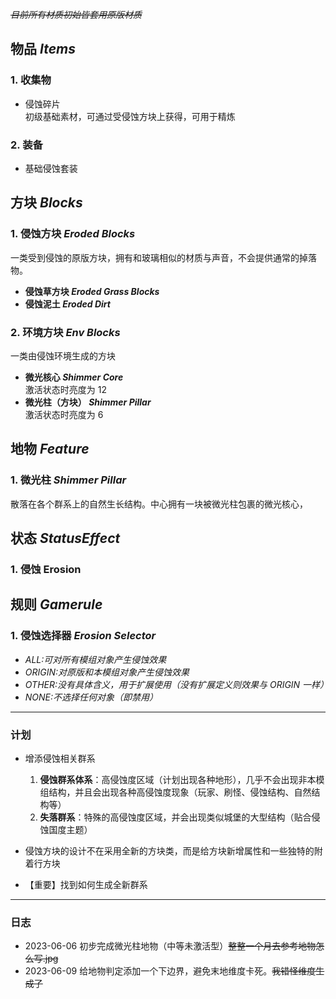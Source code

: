 *~~目前所有材质初始皆套用原版材质~~*
## 物品 *Items*

### 1. 收集物

- 侵蚀碎片 <br>
  初级基础素材，可通过受侵蚀方块上获得，可用于精炼
   
### 2. 装备 
- 基础侵蚀套装

## 方块 *Blocks*
### 1. 侵蚀方块 *Eroded Blocks*
一类受到侵蚀的原版方块，拥有和玻璃相似的材质与声音，不会提供通常的掉落物。

- **侵蚀草方块 *Eroded Grass Blocks***
- **侵蚀泥土 *Eroded Dirt***

### 2. 环境方块 *Env Blocks*
一类由侵蚀环境生成的方块

- **微光核心 *Shimmer Core***
  <br>激活状态时亮度为 12
- **微光柱（方块） *Shimmer Pillar***
  <br>激活状态时亮度为 6

## 地物 *Feature*
### 1. 微光柱 *Shimmer Pillar*
散落在各个群系上的自然生长结构。中心拥有一块被微光柱包裹的微光核心，

## 状态 *StatusEffect*

### 1. 侵蚀 Erosion

## 规则 *Gamerule*
### 1. 侵蚀选择器 *Erosion Selector*
  - *ALL:可对所有模组对象产生侵蚀效果*
  - *ORIGIN:对原版和本模组对象产生侵蚀效果*
  - *OTHER:没有具体含义，用于扩展使用（没有扩展定义则效果与 ORIGIN 一样）*
  - *NONE:不选择任何对象（即禁用）*
------
### 计划
- 增添侵蚀相关群系
  1. **侵蚀群系体系**：高侵蚀度区域（计划出现各种地形），几乎不会出现非本模组结构，并且会出现各种高侵蚀度现象（玩家、刷怪、侵蚀结构、自然结构等）
  2. **失落群系**：特殊的高侵蚀度区域，并会出现类似城堡的大型结构（贴合侵蚀国度主题）
  
- 侵蚀方块的设计不在采用全新的方块类，而是给方块新增属性和一些独特的附着行方块

- 【重要】找到如何生成全新群系

------
### 日志
- 2023-06-06 初步完成微光柱地物（中等未激活型）~~整整一个月去参考地物怎么写.jpg~~ 
- 2023-06-09 给地物判定添加一个下边界，避免末地维度卡死。~~我错怪维度生成了~~